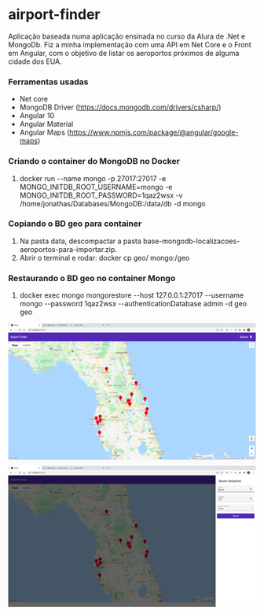 # airport-finder

Aplicação baseada numa aplicação ensinada no curso da Alura de .Net e MongoDb. 
Fiz a minha implementação com uma API em Net Core e o Front em Angular, com o objetivo de listar os aeroportos próximos de alguma cidade dos EUA.

### Ferramentas usadas

* Net core
* MongoDB Driver (https://docs.mongodb.com/drivers/csharp/)
* Angular 10
* Angular Material
* Angular Maps (https://www.npmjs.com/package/@angular/google-maps)

### Criando o container do MongoDB no Docker

1. docker run --name mongo -p 27017:27017 -e MONGO_INITDB_ROOT_USERNAME=mongo -e MONGO_INITDB_ROOT_PASSWORD=1qaz2wsx -v /home/jonathas/Databases/MongoDB:/data/db -d mongo


### Copiando o BD geo para container

1. Na pasta data, descompactar a pasta base-mongodb-localizacoes-aeroportos-para-importar.zip.
2. Abrir o terminal e rodar: docker cp geo/ mongo:/geo

### Restaurando o BD geo no container Mongo

1. docker exec mongo mongorestore --host 127.0.0.1:27017 --username mongo --password 1qaz2wsx --authenticationDatabase admin -d geo geo

<img alt="Demonstração da aplicação" src="https://github.com/jonathastassi/airport-finder/blob/master/data/image.png" width="800">

<img alt="Demonstração da aplicação" src="https://github.com/jonathastassi/airport-finder/blob/master/data/image_menu.png" width="800">
